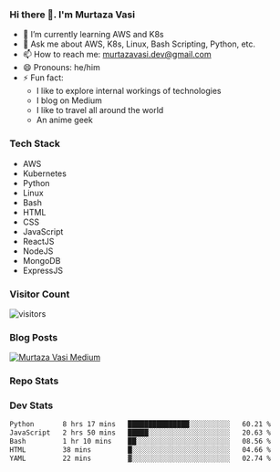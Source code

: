### Hi there 👋. I'm Murtaza Vasi

- 🌱 I’m currently learning AWS and K8s
- 💬 Ask me about AWS, K8s, Linux, Bash Scripting, Python, etc.
- 📫 How to reach me: murtazavasi.dev@gmail.com
- 😄 Pronouns: he/him
- ⚡ Fun fact:
  - I like to explore internal workings of technologies
  - I blog on Medium
  - I like to travel all around the world
  - An anime geek

### Tech Stack

- AWS
- Kubernetes
- Python
- Linux
- Bash
- HTML
- CSS
- JavaScript
- ReactJS
- NodeJS
- MongoDB
- ExpressJS

### Visitor Count

![visitors](https://visitor-badge.glitch.me/badge?page_id=murtazavasi.visitor-badge&left_color=green&right_color=red)

### Blog Posts

[![Murtaza Vasi Medium](https://github-readme-medium.vercel.app/?username=murtazavasi.dev&limit=3)](https://medium.com/@murtazavasi.dev)

### Repo Stats

### Dev Stats

<!--START_SECTION:waka-->

```txt
Python       8 hrs 17 mins   ███████████████░░░░░░░░░░   60.21 %
JavaScript   2 hrs 50 mins   █████░░░░░░░░░░░░░░░░░░░░   20.63 %
Bash         1 hr 10 mins    ██░░░░░░░░░░░░░░░░░░░░░░░   08.56 %
HTML         38 mins         █░░░░░░░░░░░░░░░░░░░░░░░░   04.66 %
YAML         22 mins         ▓░░░░░░░░░░░░░░░░░░░░░░░░   02.74 %
```

<!--END_SECTION:waka-->
